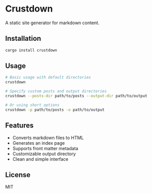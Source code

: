 # Crustdown

A static site generator for markdown content.

## Installation

```bash
cargo install crustdown
```

## Usage

```bash
# Basic usage with default directories
crustdown

# Specify custom posts and output directories
crustdown --posts-dir path/to/posts --output-dir path/to/output

# Or using short options
crustdown -p path/to/posts -o path/to/output
```

## Features

- Converts markdown files to HTML
- Generates an index page
- Supports front matter metadata
- Customizable output directory
- Clean and simple interface

## License

MIT

